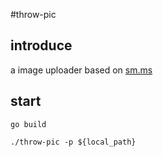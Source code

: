 #throw-pic
## introduce
a image uploader based on [sm.ms](https://sm.ms/)
## start
```
go build
```
```
./throw-pic -p ${local_path}
```